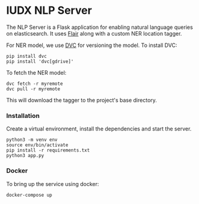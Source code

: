 # IUDX NLP Server  

The NLP Server is a Flask application for enabling natural language queries on elasticsearch. It uses [Flair](https://github.com/flairNLP/flair) along with a custom NER location tagger.   

For NER model, we use [DVC](https://dvc.org/doc) for versioning the model. To install DVC:  
```
pip install dvc
pip install 'dvc[gdrive]'
```  

To fetch the NER model:
```
dvc fetch -r myremote
dvc pull -r myremote
```  
This will download the tagger to the project's base directory.

### Installation  
Create a virtual environment, install the dependencies and start the server.  
```
python3 -m venv env
source env/bin/activate
pip install -r requirements.txt
python3 app.py
```

### Docker  
To bring up the service using docker:  
```
docker-compose up
```


